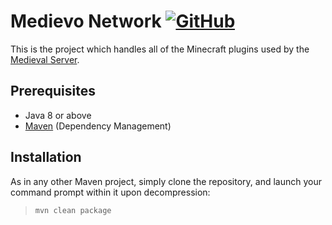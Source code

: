 # Medievo Network [![GitHub](https://img.shields.io/github/license/ElMedievo/MedievoNetwork.svg)](https://github.com/ElMedievo/MedievoNetwork/blob/master/LICENSE)
This is the project which handles all of the Minecraft plugins used by the [Medieval Server](https://elmedievo.org/).

## Prerequisites
* Java 8 or above
* [Maven](http://maven.apache.org/) (Dependency Management)

## Installation
As in any other Maven project, simply clone the repository, and launch your command prompt within it upon decompression:

  > `mvn clean package`
